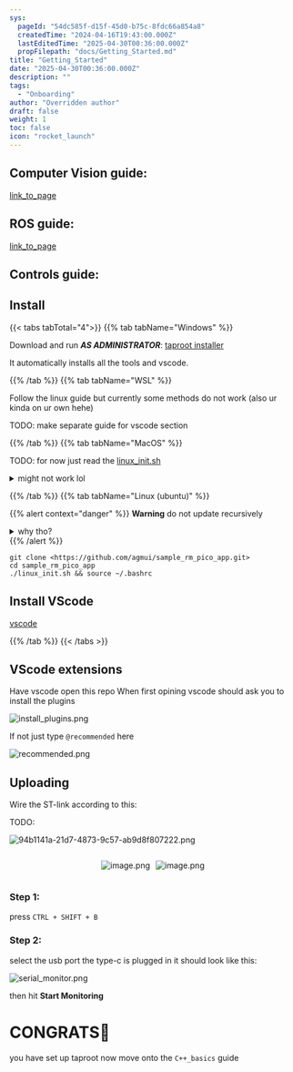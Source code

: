 ```yaml
---
sys:
  pageId: "54dc585f-d15f-45d0-b75c-8fdc66a854a8"
  createdTime: "2024-04-16T19:43:00.000Z"
  lastEditedTime: "2025-04-30T00:36:00.000Z"
  propFilepath: "docs/Getting_Started.md"
title: "Getting_Started"
date: "2025-04-30T00:36:00.000Z"
description: ""
tags:
  - "Onboarding"
author: "Overridden author"
draft: false
weight: 1
toc: false
icon: "rocket_launch"
---
```


## Computer Vision guide:

[link_to_page](86d45bc0-388b-4d26-8848-44f255f73d0e)

## ROS guide:

[link_to_page](3c76c1de-ec8f-46d6-8b0a-294005edc2d5)

## Controls guide:

## Install

{{< tabs tabTotal="4">}}
{{% tab tabName="Windows" %}}

Download and run _**AS ADMINISTRATOR**_: [taproot installer](https://github.com/Thornbots/TeachingFreshies/releases/tag/1.0)

It automatically installs all the tools and vscode.

{{% /tab %}}
{{% tab tabName="WSL" %}}

Follow the linux guide but currently some methods do not work (also ur kinda on ur own hehe)

TODO: make separate guide for vscode section

{{% /tab %}}
{{% tab tabName="MacOS" %}}

TODO: for now just read the [linux_init.sh](https://github.com/agmui/sample_rm_pico_app/blob/main/linux_init.sh)

<details>
<summary>might not work lol</summary>

`brew install libusb pkg-config`

Next install: [vscode](https://code.visualstudio.com/Download)

</details>

{{% /tab %}}
{{% tab tabName="Linux (ubuntu)" %}}

{{% alert context="danger" %}}
**Warning** do not update recursively
<details>
<summary>why tho?</summary>
There are some submodules that may go on for a while (like tinyusb) and I highly
recommend you don't need to get them.
If you want to see what submodules I update just look in `linux_init.sh`
</details>
{{% /alert %}}

```shell
git clone <https://github.com/agmui/sample_rm_pico_app.git>
cd sample_rm_pico_app
./linux_init.sh && source ~/.bashrc
```

## Install VScode

[vscode](https://code.visualstudio.com/Download)

{{% /tab %}}
{{< /tabs >}}

## VScode extensions

Have vscode open this repo
When first opining vscode should ask you to install the plugins

![install_plugins.png](https://prod-files-secure.s3.us-west-2.amazonaws.com/d518164a-d88e-44d1-a4ee-3adb3bd8bce0/89bd30f0-1825-4e77-867b-0a41ce370880/install_plugins.png?X-Amz-Algorithm=AWS4-HMAC-SHA256&X-Amz-Content-Sha256=UNSIGNED-PAYLOAD&X-Amz-Credential=ASIAZI2LB466QFDWVKTK%2F20250607%2Fus-west-2%2Fs3%2Faws4_request&X-Amz-Date=20250607T070752Z&X-Amz-Expires=3600&X-Amz-Security-Token=IQoJb3JpZ2luX2VjEJf%2F%2F%2F%2F%2F%2F%2F%2F%2F%2FwEaCXVzLXdlc3QtMiJHMEUCIGn6j9IJdUlaI7exlEAnEJwKQCfDk7W%2BQb3Mr3H7g1j%2FAiEA7jI%2BWbMHgfrFvk8B4ozAbGwZqj5lR6TD21SJTLNGUgsq%2FwMIcBAAGgw2Mzc0MjMxODM4MDUiDIS1IqfzdD1vkEqVayrcA47KTe9Q1Xq74IcrByaU02%2BicpoZqY0faFor7AX4pPohSbpKRUmaHAl5nhxPZ9FZl4uuj%2BtwvRduJbhT8GtlhuWkpyTW8KxdE2F0yQQmwijufyXDu6qme3m7awf1aln6KSGsckW%2FN45FxBv%2Fc8DcC5HS6Lm7zORt2SuQhQWhSUI2xG9PdACr0Lp1CxX1LkdEN7N7dDxlDukCtmdNRRFxcLWgzrFk07cwc%2BiA1taJAzB88JN%2F0n16jaDd2NkBfRdjzjSvJnQ5MDbhVw9%2FYCM6i581w%2FVSByqUTDSkgKiPc2qW7j5tPoOtlxnBIbfjjXB2E30FgaqRw7jIvdZyB9lGV55Vf%2FbxjkxyQlsz5EgDVxHvyq3%2B4jtZsdFA0h1o0d4ti4EX1PefLmn4jacytgYm59nMSIKzfovp4JppXhs5xuGZEte%2F5uICYwZ5w1SSWTRTwJUJzkv%2FBdQDGi%2Fp2jKKtzCijcepqvlX4jbn9VNNSheT60uvGtBrzdEFNv3HcbqUg9H%2BC08p5I7VtYFuVzMllWBQf4%2BZT4uAut7%2Fvaw5SBZ181f2IoqTxZ4YOWmLk%2FvbVt4nc9ebY8CmpG4QN89laSq1yZMF2yyoud3nWAg4%2BLbgc0o1tQbQLCwjANbjMIK4j8IGOqUBKUpmEYNjmso6m7eE2tjXGTYaUvzf8q1CfsDMJd0axuj4hwpPybaCpG3X8Yu3CAfmm7633vspLsfYOV7XCj33tqkU0sGq6PnWX6d7KxiI8ACdTjLjBv%2Fn9TJmlHw%2FnOFXGiP8z5uVWTLxiztIwj%2BdQTBWOWbn75%2BxZKOggGxdTOJGSeGvV3Yubb2vy%2B51dz%2B0gsQGiNp0lNWXA9SrQlHG58IxBZxb&X-Amz-Signature=b07731c41d428321587679f450aaae7693a073c973887dbd5b0974e4a5c171ef&X-Amz-SignedHeaders=host&x-id=GetObject)

If not just type `@recommended` here  

![recommended.png](https://prod-files-secure.s3.us-west-2.amazonaws.com/d518164a-d88e-44d1-a4ee-3adb3bd8bce0/61e661e9-5d85-4dfc-be0d-8d2097a5e793/recommended.png?X-Amz-Algorithm=AWS4-HMAC-SHA256&X-Amz-Content-Sha256=UNSIGNED-PAYLOAD&X-Amz-Credential=ASIAZI2LB466QFDWVKTK%2F20250607%2Fus-west-2%2Fs3%2Faws4_request&X-Amz-Date=20250607T070752Z&X-Amz-Expires=3600&X-Amz-Security-Token=IQoJb3JpZ2luX2VjEJf%2F%2F%2F%2F%2F%2F%2F%2F%2F%2FwEaCXVzLXdlc3QtMiJHMEUCIGn6j9IJdUlaI7exlEAnEJwKQCfDk7W%2BQb3Mr3H7g1j%2FAiEA7jI%2BWbMHgfrFvk8B4ozAbGwZqj5lR6TD21SJTLNGUgsq%2FwMIcBAAGgw2Mzc0MjMxODM4MDUiDIS1IqfzdD1vkEqVayrcA47KTe9Q1Xq74IcrByaU02%2BicpoZqY0faFor7AX4pPohSbpKRUmaHAl5nhxPZ9FZl4uuj%2BtwvRduJbhT8GtlhuWkpyTW8KxdE2F0yQQmwijufyXDu6qme3m7awf1aln6KSGsckW%2FN45FxBv%2Fc8DcC5HS6Lm7zORt2SuQhQWhSUI2xG9PdACr0Lp1CxX1LkdEN7N7dDxlDukCtmdNRRFxcLWgzrFk07cwc%2BiA1taJAzB88JN%2F0n16jaDd2NkBfRdjzjSvJnQ5MDbhVw9%2FYCM6i581w%2FVSByqUTDSkgKiPc2qW7j5tPoOtlxnBIbfjjXB2E30FgaqRw7jIvdZyB9lGV55Vf%2FbxjkxyQlsz5EgDVxHvyq3%2B4jtZsdFA0h1o0d4ti4EX1PefLmn4jacytgYm59nMSIKzfovp4JppXhs5xuGZEte%2F5uICYwZ5w1SSWTRTwJUJzkv%2FBdQDGi%2Fp2jKKtzCijcepqvlX4jbn9VNNSheT60uvGtBrzdEFNv3HcbqUg9H%2BC08p5I7VtYFuVzMllWBQf4%2BZT4uAut7%2Fvaw5SBZ181f2IoqTxZ4YOWmLk%2FvbVt4nc9ebY8CmpG4QN89laSq1yZMF2yyoud3nWAg4%2BLbgc0o1tQbQLCwjANbjMIK4j8IGOqUBKUpmEYNjmso6m7eE2tjXGTYaUvzf8q1CfsDMJd0axuj4hwpPybaCpG3X8Yu3CAfmm7633vspLsfYOV7XCj33tqkU0sGq6PnWX6d7KxiI8ACdTjLjBv%2Fn9TJmlHw%2FnOFXGiP8z5uVWTLxiztIwj%2BdQTBWOWbn75%2BxZKOggGxdTOJGSeGvV3Yubb2vy%2B51dz%2B0gsQGiNp0lNWXA9SrQlHG58IxBZxb&X-Amz-Signature=eea8a02e97680e264f3110b0a4e38308b80ad79bfa4d0b02d69bc14dd3dc83cc&X-Amz-SignedHeaders=host&x-id=GetObject)

## Uploading

Wire the ST-link according to this:

TODO:

![94b1141a-21d7-4873-9c57-ab9d8f807222.png](https://prod-files-secure.s3.us-west-2.amazonaws.com/d518164a-d88e-44d1-a4ee-3adb3bd8bce0/e5fad17d-ab82-4300-9f4c-505ab4b1202c/94b1141a-21d7-4873-9c57-ab9d8f807222.png?X-Amz-Algorithm=AWS4-HMAC-SHA256&X-Amz-Content-Sha256=UNSIGNED-PAYLOAD&X-Amz-Credential=ASIAZI2LB466QFDWVKTK%2F20250607%2Fus-west-2%2Fs3%2Faws4_request&X-Amz-Date=20250607T070752Z&X-Amz-Expires=3600&X-Amz-Security-Token=IQoJb3JpZ2luX2VjEJf%2F%2F%2F%2F%2F%2F%2F%2F%2F%2FwEaCXVzLXdlc3QtMiJHMEUCIGn6j9IJdUlaI7exlEAnEJwKQCfDk7W%2BQb3Mr3H7g1j%2FAiEA7jI%2BWbMHgfrFvk8B4ozAbGwZqj5lR6TD21SJTLNGUgsq%2FwMIcBAAGgw2Mzc0MjMxODM4MDUiDIS1IqfzdD1vkEqVayrcA47KTe9Q1Xq74IcrByaU02%2BicpoZqY0faFor7AX4pPohSbpKRUmaHAl5nhxPZ9FZl4uuj%2BtwvRduJbhT8GtlhuWkpyTW8KxdE2F0yQQmwijufyXDu6qme3m7awf1aln6KSGsckW%2FN45FxBv%2Fc8DcC5HS6Lm7zORt2SuQhQWhSUI2xG9PdACr0Lp1CxX1LkdEN7N7dDxlDukCtmdNRRFxcLWgzrFk07cwc%2BiA1taJAzB88JN%2F0n16jaDd2NkBfRdjzjSvJnQ5MDbhVw9%2FYCM6i581w%2FVSByqUTDSkgKiPc2qW7j5tPoOtlxnBIbfjjXB2E30FgaqRw7jIvdZyB9lGV55Vf%2FbxjkxyQlsz5EgDVxHvyq3%2B4jtZsdFA0h1o0d4ti4EX1PefLmn4jacytgYm59nMSIKzfovp4JppXhs5xuGZEte%2F5uICYwZ5w1SSWTRTwJUJzkv%2FBdQDGi%2Fp2jKKtzCijcepqvlX4jbn9VNNSheT60uvGtBrzdEFNv3HcbqUg9H%2BC08p5I7VtYFuVzMllWBQf4%2BZT4uAut7%2Fvaw5SBZ181f2IoqTxZ4YOWmLk%2FvbVt4nc9ebY8CmpG4QN89laSq1yZMF2yyoud3nWAg4%2BLbgc0o1tQbQLCwjANbjMIK4j8IGOqUBKUpmEYNjmso6m7eE2tjXGTYaUvzf8q1CfsDMJd0axuj4hwpPybaCpG3X8Yu3CAfmm7633vspLsfYOV7XCj33tqkU0sGq6PnWX6d7KxiI8ACdTjLjBv%2Fn9TJmlHw%2FnOFXGiP8z5uVWTLxiztIwj%2BdQTBWOWbn75%2BxZKOggGxdTOJGSeGvV3Yubb2vy%2B51dz%2B0gsQGiNp0lNWXA9SrQlHG58IxBZxb&X-Amz-Signature=fcda2b696c9f13939a8a6ddd3e1b33510f03ea4cb17399f808f2da4b973c2dad&X-Amz-SignedHeaders=host&x-id=GetObject)

<div style="display: flex;flex-direction: row; column-gap:10px; max-width: 630px;justify-content: center;">
<div>

![image.png](https://prod-files-secure.s3.us-west-2.amazonaws.com/d518164a-d88e-44d1-a4ee-3adb3bd8bce0/210ecb78-1116-4d7b-b9b7-2292f66fa2c2/image.png?X-Amz-Algorithm=AWS4-HMAC-SHA256&X-Amz-Content-Sha256=UNSIGNED-PAYLOAD&X-Amz-Credential=ASIAZI2LB466ZDWMXCTB%2F20250607%2Fus-west-2%2Fs3%2Faws4_request&X-Amz-Date=20250607T070754Z&X-Amz-Expires=3600&X-Amz-Security-Token=IQoJb3JpZ2luX2VjEJf%2F%2F%2F%2F%2F%2F%2F%2F%2F%2FwEaCXVzLXdlc3QtMiJHMEUCIQChAFNWV%2B4%2FnM%2Bi0Yv%2BXSfYsI4%2F6XLluoXpGEFr6fgTRQIgZsv9w6GruptUtOv3iL9u%2BzIXMKzEGVUyB5x1uLbKeIsq%2FwMIcBAAGgw2Mzc0MjMxODM4MDUiDEJeh2LOK2kxwLbjWSrcAzA%2B6sQU4FXS0UKcND0DmEYKmGhNKXX%2BKj45xVi6fMYoioRYAP%2Fcs6XojGxjxebl4V2rTRncYLe3UymBgS6BQky0NYoMfVCig9Ibwcwfpfa%2BbGX%2BqzXUbZ4n0kzFZDOZZcYDmJWn9xXsK38mpZdm8i4mDpvWDaAexUJuqclB4quL6K%2FTTVynLsaugqhSTfC35w%2Bx6ZizE6QbfGYlumLrisDTsKqe2ihZliGN9%2F9ZxYidq1ZO%2FEqMOUvVeF5UVk%2BtHgxC7w1%2F06M%2BriU%2BsJwHT5MqhU0odqdh9Hv%2FA1pZrKpbnwTUgt90BP4NeTeUcB6dkmqwsvhUxKZyEaUel0XlvVzxjlSvd3%2FFeHPrlmvWdmy9ewaKBKB48uxOXHCuMIS%2FeEjYikTjpuYsxKyJH1OYOiirp6mkP2%2Fknrk1vSZ5tJp7cY6yH66BLCK0J3lRuJ1yZIcu5k%2Bp%2FmpTaNMZwRpUe700G9OrQDJKFXIq1TJJVFyOg8UcJezjExOCLQ7belQt8FUDqiQGBc0ttBWP34Q4P1FiYRJMzPWJofowBOfQAm98RMfCS3w7%2BNpy5shn8WY%2BhMsuUc5n3XpmyvoXiYzm7GNL8v8kLf3BlqJjFeWUxpL%2FJGFYMS86i%2FF59Ia0MJe4j8IGOqUBCXUCKVLVXWa%2FVG6SPrL6IZ1F3ZeREae1Fz0OCu1VEbyi%2FnQpCENMlfbdZtGQvWgXZMDLpEeLhRq%2FUcZQyJSUuPYadP%2FMDVJOAUpjtdndY0zHBBMQHmJn%2FRhPYxZwXfZgyvCrBd7P7%2BjNgRq5WBFjayW%2FN9GQy2A0VGhWEee%2B1dGPzA%2FW8OvctcpT0MOKLOMM6gk1mD9pHWp2f13nI2Ws5EAVsDhU&X-Amz-Signature=d2af969a8f8e58de05b5505386349c69ec36a85e4071e1cc7b69c25c7f9f1e87&X-Amz-SignedHeaders=host&x-id=GetObject)

</div>
<div>

![image.png](https://prod-files-secure.s3.us-west-2.amazonaws.com/d518164a-d88e-44d1-a4ee-3adb3bd8bce0/33a0fd0f-8ca6-4a86-8e09-26e95ded1fff/image.png?X-Amz-Algorithm=AWS4-HMAC-SHA256&X-Amz-Content-Sha256=UNSIGNED-PAYLOAD&X-Amz-Credential=ASIAZI2LB466U75SI2GX%2F20250607%2Fus-west-2%2Fs3%2Faws4_request&X-Amz-Date=20250607T070754Z&X-Amz-Expires=3600&X-Amz-Security-Token=IQoJb3JpZ2luX2VjEJf%2F%2F%2F%2F%2F%2F%2F%2F%2F%2FwEaCXVzLXdlc3QtMiJIMEYCIQDd2oRv5sXPhxg4%2B%2FvZwgTLo7UPNoNEZgLmAf5R0iZUvwIhAKwpZFsv4TZ4jwLIpLpiYwPNT7ifHvPtpXVw0H%2BRoB2vKv8DCHAQABoMNjM3NDIzMTgzODA1Igw%2FEKvDcy%2FURfZAbBkq3AMP%2BQVZTPdxetLJJ40QuU8zrvB2sZp7AsGChO9eNkCu9WdzYqqQRIcbpMv80WZ6mN4Y90k4XHt33vw%2FeXM%2FdQ4F%2Fxq1KAsCbNYpuV%2B%2Bkye8EEA9FlaNApXoE7mB0lawAxzk2VnYtR%2FNdAXq1gs6dJUaP9Ewy3Y%2FwMUdfWKd3kq2umnf89lXLRo1J00FraWNEe05%2B4ibLBngHhOy5PJqZ13QpT4hli%2FzEXFa8LUAOgIElpHKpLcpZG0EJzePIHU4KIfVbfiBFm3RcTVlVoDaZonS2Nt59ARM2Yfp7jd5JIsC41zYjrFL89z0%2BLq76ReuteI8o9M%2BEynm%2B%2BbKlCpiYl%2BygU%2BptW6WOjWR%2F8iEyYDeFMyE6qE55DkFxNR%2BxYVOo1O9xuIvp5vXPOViVOF6vmkJTVe1KWAD2au9DupgpWYfVrY4Nv%2FlRgwQqtPt1TyBfbw6QxJrRoEfYsWrj%2B23jK9HtG8P%2Fufo24Ms9wOwkkOX7e0B%2FFr0L%2FxKWp6mGB0OPNqpXshu%2BpUBbRrJ4RgGWa9i5CR8YIwM6wV23N4v6cN80fm0qheKCZdgMNHgwnPeapwsR0iahdOFwjV1EkpkTq6HQH%2F1%2FtiXkRnmzzK2YaTTd%2BVMRMbin1G37OBN2TDRt4%2FCBjqkAfrPsvU5kYndIYUR7KaAdyz1NMcEcDageiyEFDgop7jPRlaLLeOYqQIKSL5DStnUXV2xN20j61nUOzc%2F2HlI%2FB0P9BrE4DPuU1B9hH2ssMPMjUNPHU8BRRU%2FCxnMDyOYWmuRuFLV5t6V0Mg1IZP4RQyLCeL39AW2O%2FJDlxSpHNh3KLOwUZYWSh7HXCoJD2c3TgpW3vD3%2BRrO4nJME1lH5BTa8Ati&X-Amz-Signature=6579789a195d3a3b7f9046db1b2cfc0ea71ad4391f3968278653852db6315428&X-Amz-SignedHeaders=host&x-id=GetObject)

</div>
</div>

### Step 1:

press `CTRL + SHIFT + B`

### Step 2:

select the usb port the type-c is plugged in it should look like this:

![serial_monitor.png](https://prod-files-secure.s3.us-west-2.amazonaws.com/d518164a-d88e-44d1-a4ee-3adb3bd8bce0/f03f4774-05d4-4393-b6a0-d5efb6d315ab/serial_monitor.png?X-Amz-Algorithm=AWS4-HMAC-SHA256&X-Amz-Content-Sha256=UNSIGNED-PAYLOAD&X-Amz-Credential=ASIAZI2LB466QFDWVKTK%2F20250607%2Fus-west-2%2Fs3%2Faws4_request&X-Amz-Date=20250607T070752Z&X-Amz-Expires=3600&X-Amz-Security-Token=IQoJb3JpZ2luX2VjEJf%2F%2F%2F%2F%2F%2F%2F%2F%2F%2FwEaCXVzLXdlc3QtMiJHMEUCIGn6j9IJdUlaI7exlEAnEJwKQCfDk7W%2BQb3Mr3H7g1j%2FAiEA7jI%2BWbMHgfrFvk8B4ozAbGwZqj5lR6TD21SJTLNGUgsq%2FwMIcBAAGgw2Mzc0MjMxODM4MDUiDIS1IqfzdD1vkEqVayrcA47KTe9Q1Xq74IcrByaU02%2BicpoZqY0faFor7AX4pPohSbpKRUmaHAl5nhxPZ9FZl4uuj%2BtwvRduJbhT8GtlhuWkpyTW8KxdE2F0yQQmwijufyXDu6qme3m7awf1aln6KSGsckW%2FN45FxBv%2Fc8DcC5HS6Lm7zORt2SuQhQWhSUI2xG9PdACr0Lp1CxX1LkdEN7N7dDxlDukCtmdNRRFxcLWgzrFk07cwc%2BiA1taJAzB88JN%2F0n16jaDd2NkBfRdjzjSvJnQ5MDbhVw9%2FYCM6i581w%2FVSByqUTDSkgKiPc2qW7j5tPoOtlxnBIbfjjXB2E30FgaqRw7jIvdZyB9lGV55Vf%2FbxjkxyQlsz5EgDVxHvyq3%2B4jtZsdFA0h1o0d4ti4EX1PefLmn4jacytgYm59nMSIKzfovp4JppXhs5xuGZEte%2F5uICYwZ5w1SSWTRTwJUJzkv%2FBdQDGi%2Fp2jKKtzCijcepqvlX4jbn9VNNSheT60uvGtBrzdEFNv3HcbqUg9H%2BC08p5I7VtYFuVzMllWBQf4%2BZT4uAut7%2Fvaw5SBZ181f2IoqTxZ4YOWmLk%2FvbVt4nc9ebY8CmpG4QN89laSq1yZMF2yyoud3nWAg4%2BLbgc0o1tQbQLCwjANbjMIK4j8IGOqUBKUpmEYNjmso6m7eE2tjXGTYaUvzf8q1CfsDMJd0axuj4hwpPybaCpG3X8Yu3CAfmm7633vspLsfYOV7XCj33tqkU0sGq6PnWX6d7KxiI8ACdTjLjBv%2Fn9TJmlHw%2FnOFXGiP8z5uVWTLxiztIwj%2BdQTBWOWbn75%2BxZKOggGxdTOJGSeGvV3Yubb2vy%2B51dz%2B0gsQGiNp0lNWXA9SrQlHG58IxBZxb&X-Amz-Signature=d314ca0d9b5f843d9ce72f232fd97dad168dce5e4d2c03f96cfe90b94f704b83&X-Amz-SignedHeaders=host&x-id=GetObject)

then hit **Start Monitoring**

# CONGRATS🎉

you have set up taproot now move onto the `C++_basics` guide

